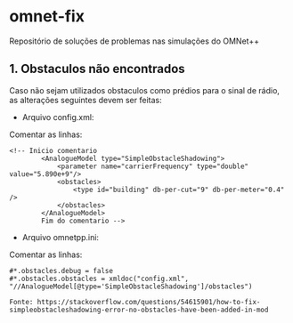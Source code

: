 # omnet-fix
Repositório de soluções de problemas nas simulações do OMNet++

## 1. Obstaculos não encontrados

Caso não sejam utilizados obstaculos como prédios para o sinal de rádio, as alterações seguintes devem ser feitas:

*  Arquivo config.xml:

Comentar as linhas:

```
<!-- Inicio comentario
		<AnalogueModel type="SimpleObstacleShadowing">
			<parameter name="carrierFrequency" type="double" value="5.890e+9"/>
			<obstacles>
				<type id="building" db-per-cut="9" db-per-meter="0.4" />
			</obstacles>
		</AnalogueModel>
		Fim do comentario -->
   ```
    
 * Arquivo omnetpp.ini:
    
  Comentar as linhas:
    
 ``` 
#*.obstacles.debug = false
#*.obstacles.obstacles = xmldoc("config.xml", "//AnalogueModel[@type='SimpleObstacleShadowing']/obstacles")

Fonte: https://stackoverflow.com/questions/54615901/how-to-fix-simpleobstacleshadowing-error-no-obstacles-have-been-added-in-mod
 
 ```
    


